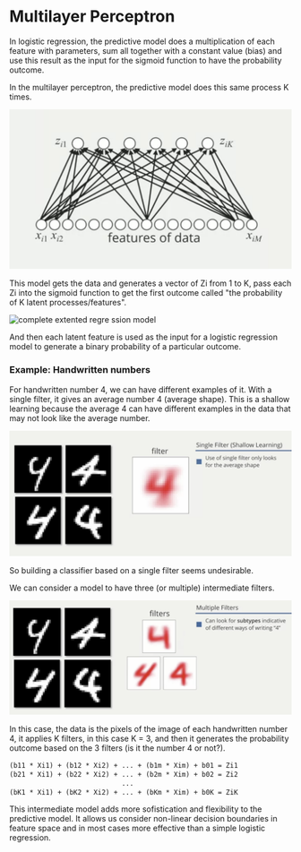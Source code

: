 # Multilayer Perceptron

In logistic regression, the predictive model does a multiplication of each feature with parameters, sum all together with a constant value (bias) and use this result as the input for the sigmoid function to have the probability outcome.

In the multilayer perceptron, the predictive model does this same process K times.

![Extented regression model](./images/extented-regression-model.png)

This model gets the data and generates a vector of Zi from 1 to K, pass each Zi into the sigmoid function to get the first outcome called "the probability of K latent processes/features".

![complete extented regre
ssion model](./images/complete-extented-regression-model.png)

And then each latent feature is used as the input for a logistic regression model to generate a binary probability of a particular outcome.

### Example: Handwritten numbers

For handwritten number 4, we can have different examples of it. With a single filter, it gives an average number 4 (average shape). This is a shallow learning because the average 4 can have different examples in the data that may not look like the average number.

![single filter](./images/single-filter.png)

So building a classifier based on a single filter seems undesirable.

We can consider a model to have three (or multiple) intermediate filters.

![multiple filters](./images/multiple-filters.png)

In this case, the data is the pixels of the image of each handwritten number 4, it applies K filters, in this case K = 3, and then it generates the probability outcome based on the 3 filters (is it the number 4 or not?).

```
(b11 * Xi1) + (b12 * Xi2) + ... + (b1m * Xim) + b01 = Zi1
(b21 * Xi1) + (b22 * Xi2) + ... + (b2m * Xim) + b02 = Zi2
                            ...
(bK1 * Xi1) + (bK2 * Xi2) + ... + (bKm * Xim) + b0K = ZiK
```

This intermediate model adds more sofistication and flexibility to the predictive model. It allows us consider non-linear decision boundaries in feature space and in most cases more effective than a simple logistic regression.

